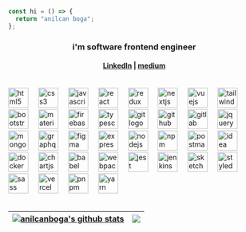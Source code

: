 ```javascript
const hi = () => {
  return "anilcan boga";
};
```

<h3 align="center">i'm software frontend engineer</h3>
<p align="center">
    <h4 align="center"><a href="https://www.linkedin.com/in/anilcanboga/" target="_blank">
      LinkedIn</a> | <a href="https://medium.com/@anilcanboga" target="blank">medium</a></h4>
</p>
<br/>

<div align="left">
  <img src="https://skillicons.dev/icons?i=html" height="40" alt="html5 logo"  />
  <img width="12" />
  <img src="https://skillicons.dev/icons?i=css" height="40" alt="css3 logo"  />
  <img width="12" />
  <img src="https://skillicons.dev/icons?i=js" height="40" alt="javascript logo"  />
  <img width="12" />
  <img src="https://skillicons.dev/icons?i=react" height="40" alt="react logo"  />
  <img width="12" />
  <img src="https://skillicons.dev/icons?i=redux" height="40" alt="redux logo"  />
  <img width="12" />
  <img src="https://skillicons.dev/icons?i=nextjs" height="40" alt="nextjs logo"  />
  <img width="12" />
  <img src="https://skillicons.dev/icons?i=vue" height="40" alt="vuejs logo"  />
  <img width="12" />
  <img src="https://skillicons.dev/icons?i=tailwind" height="40" alt="tailwindcss logo"  />
  <img width="12" />
  <img src="https://skillicons.dev/icons?i=bootstrap" height="40" alt="bootstrap logo"  />
  <img width="12" />
  <img src="https://skillicons.dev/icons?i=materialui" height="40" alt="materialui logo"  />
  <img width="12" />
  <img src="https://skillicons.dev/icons?i=firebase" height="40" alt="firebase logo"  />
  <img width="12" />
  <img src="https://skillicons.dev/icons?i=ts" height="40" alt="typescript logo"  />
  <img width="12" />
  <img src="https://skillicons.dev/icons?i=git" height="40" alt="git logo"  />
  <img width="12" />
  <img src="https://skillicons.dev/icons?i=github" height="40" alt="github logo"  />
  <img width="12" />
  <img src="https://skillicons.dev/icons?i=gitlab" height="40" alt="gitlab logo"  />
  <img width="12" />
  <img src="https://skillicons.dev/icons?i=jquery" height="40" alt="jquery logo"  />
  <img width="12" />
  <img src="https://skillicons.dev/icons?i=mongodb" height="40" alt="mongodb logo"  />
  <img width="12" />
  <img src="https://skillicons.dev/icons?i=graphql" height="40" alt="graphql logo"  />
  <img width="12" />
  <img src="https://skillicons.dev/icons?i=figma" height="40" alt="figma logo"  />
  <img width="12" />
  <img src="https://skillicons.dev/icons?i=express" height="40" alt="express logo"  />
  <img width="12" />
  <img src="https://skillicons.dev/icons?i=nodejs" height="40" alt="nodejs logo"  />
  <img width="12" />
  <img src="https://cdn.simpleicons.org/npm/CB3837" height="40" alt="npm logo"  />
  <img width="12" />
  <img src="https://skillicons.dev/icons?i=postman" height="40" alt="postman logo"  />
  <img width="12" />
  <img src="https://skillicons.dev/icons?i=idea" height="40" alt="idea logo"  />
  <img width="12" />
  <img src="https://skillicons.dev/icons?i=docker" height="40" alt="docker logo"  />
  <img width="12" /> 
  <img src="https://www.chartjs.org/media/logo-title.svg" height="40" alt="chartjs logo"  />
  <img width="12" />
  <img src="https://skillicons.dev/icons?i=babel" height="40" alt="babel logo"  />
  <img width="12" />
  <img src="https://skillicons.dev/icons?i=webpack" height="40" alt="webpack logo"  />
  <img width="12" /> 
  <img src="https://skillicons.dev/icons?i=jest" height="40" alt="jest logo"  />
  <img width="12" /> 
  <img src="https://skillicons.dev/icons?i=jenkins" height="40" alt="jenkins logo"  />
  <img width="12" /> 
  <img src="https://www.vectorlogo.zone/logos/sketchapp/sketchapp-icon.svg" height="40" alt="sketch logo"  />
  <img width="12" />
  <img src="https://skillicons.dev/icons?i=styledcomponents" height="40" alt="styledcomponents logo"  />
  <img width="12" />
  <img src="https://skillicons.dev/icons?i=sass" height="40" alt="sass logo"  />
  <img width="12" /> 
  <img src="https://skillicons.dev/icons?i=vercel" height="40" alt="vercel logo"  />
  <img width="12" />
  <img src="https://skillicons.dev/icons?i=pnpm" height="40" alt="pnpm logo"  />
  <img width="12" /> 
  <img src="https://skillicons.dev/icons?i=yarn" height="40" alt="yarn logo"  />
  <img width="12" /> 
</div>

<!--
<p align="left"> 
<code><img src="https://raw.githubusercontent.com/devicons/devicon/master/icons/javascript/javascript-original.svg" alt="javascript" width="30"/></code>
<code><img src="https://raw.githubusercontent.com/devicons/devicon/master/icons/typescript/typescript-original.svg" alt="typescript" width="30"/></code>
<code><img src="https://raw.githubusercontent.com/devicons/devicon/master/icons/react/react-original-wordmark.svg" alt="react" width="30"/></code>
<code><img src="https://www.vectorlogo.zone/logos/graphql/graphql-icon.svg" alt="graphql" width="30"/></code>
<code><img width="30" alt="nodejs" src="https://raw.githubusercontent.com/github/explore/80688e429a7d4ef2fca1e82350fe8e3517d3494d/topics/nodejs/nodejs.png"></code>
<code><img src="https://cdn.jsdelivr.net/gh/devicons/devicon@latest/icons/babel/babel-original.svg" alt="babel" width="35"/></code>
<code><img src="https://cdn.jsdelivr.net/gh/devicons/devicon@latest/icons/bootstrap/bootstrap-original-wordmark.svg" alt="bootstrap" width="30" /></code>
<code><img src="https://www.chartjs.org/media/logo-title.svg" alt="chartjs" width="30" /></code>
<code><img src="https://raw.githubusercontent.com/devicons/devicon/master/icons/css3/css3-original-wordmark.svg" alt="css3" width="30" /></code>
<code><img src="https://raw.githubusercontent.com/devicons/devicon/master/icons/docker/docker-original-wordmark.svg" alt="docker" width="30"/></code>
<code><img src="https://www.vectorlogo.zone/logos/figma/figma-icon.svg" alt="figma" width="30"/></code>
<code><img src="https://www.vectorlogo.zone/logos/firebase/firebase-icon.svg" alt="firebase" width="30"/></code>
<code><img src="https://www.vectorlogo.zone/logos/tailwindcss/tailwindcss-icon.svg" alt="tailwind" width="30"/></code>
<code><img src="https://raw.githubusercontent.com/devicons/devicon/master/icons/html5/html5-original-wordmark.svg" alt="html5" width="30" /></code>
<code><img src="https://www.vectorlogo.zone/logos/js_webpack/js_webpack-icon.svg" alt="webpack" width="30"/></code>
<code><img src="https://www.vectorlogo.zone/logos/jenkins/jenkins-icon.svg" alt="jenkins" width="30"/></code>
<code><img src="https://www.vectorlogo.zone/logos/jestjsio/jestjsio-icon.svg" alt="jest" width="30"/></code>
<code><img src="https://cdn.worldvectorlogo.com/logos/nextjs-2.svg" alt="nextjs" width="40"/></code>
<code><img src="https://www.vectorlogo.zone/logos/getpostman/getpostman-icon.svg" alt="postman" width="30"/></code>
<code><img src="https://raw.githubusercontent.com/devicons/devicon/master/icons/redux/redux-original.svg" alt="redux" width="30"/></code>
<code><img src="https://raw.githubusercontent.com/devicons/devicon/master/icons/sass/sass-original.svg" alt="sass" width="30"/></code>
<code><img src="https://www.vectorlogo.zone/logos/sketchapp/sketchapp-icon.svg" alt="sketch" width="30"/></code>
<code><img src="https://www.vectorlogo.zone/logos/git-scm/git-scm-icon.svg" alt="git" width="30"/></code>
<code><img src="https://raw.githubusercontent.com/devicons/devicon/master/icons/vuejs/vuejs-original-wordmark.svg" alt="vuejs" width="30"/></code>
<code><img src="https://www.vectorlogo.zone/logos/eslint/eslint-ar21.svg" alt="eslint" width="60" height:"40"/></code>
<code><img src="https://cdn.worldvectorlogo.com/logos/styled-components-1.svg" alt="styled-components" width="40" height:"30"/></code>
<code><img src="https://www.vectorlogo.zone/logos/vercel/vercel-icon.svg" alt="vercel" width="25" height:"20"/></code>
</p>
-->
<br/>

| <a href="https://github.com/anilcanboga/github-readme-stats"><img align="center" src="https://github-readme-stats.vercel.app/api?username=anilcanboga&show_icons=true&include_all_commits=true&theme=buefy&hide_border=true" alt="anilcanboga's github stats" /></a> | <a href="https://github.com/anilcanboga/github-readme-stats"><img align="center" src="https://github-readme-stats.vercel.app/api/top-langs/?username=anilcanboga&layout=compact&theme=buefy&hide_border=true" /></a> |
| -------------------------------------------------------------------------------------------------------------------------------------------------------------------------------------------------------------------------------------------------------------------- | -------------------------------------------------------------------------------------------------------------------------------------------------------------------------------------------------------------------- |
